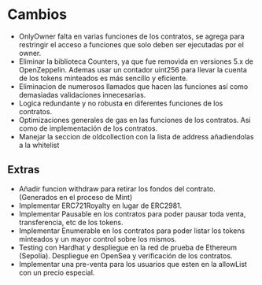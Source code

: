 # Cambios

- OnlyOwner falta en varias funciones de los contratos, se agrega para restringir el acceso a funciones que solo deben ser ejecutadas por el owner.
- Eliminar la biblioteca Counters, ya que fue removida en versiones 5.x de OpenZeppelin. Ademas usar un contador uint256 para llevar la cuenta de los tokens minteados es más sencillo y eficiente.
- Eliminacion de numerosos llamados que hacen las funciones así como demasiadas validaciones innecesarias.
- Logica redundante y no robusta en diferentes funciones de los contratos.
- Optimizaciones generales de gas en las funciones de los contratos. Asi como de implementación de los contratos.
- Manejar la seccion de oldcollection con la lista de address añadiendolas a la whitelist

## Extras

- Añadir funcion withdraw para retirar los fondos del contrato. (Generados en el proceso de Mint)
- Implementar ERC721Royalty en lugar de ERC2981.
- Implementar Pausable en los contratos para poder pausar toda venta, transferencia, etc de los tokens.
- Implementar Enumerable en los contratos para poder listar los tokens minteados y un mayor control sobre los mismos.
- Testing con Hardhat y despliegue en la red de prueba de Ethereum (Sepolia). Despliegue en OpenSea y verificación de los contratos.
- Implementar una pre-venta para los usuarios que esten en la allowList con un precio especial.
